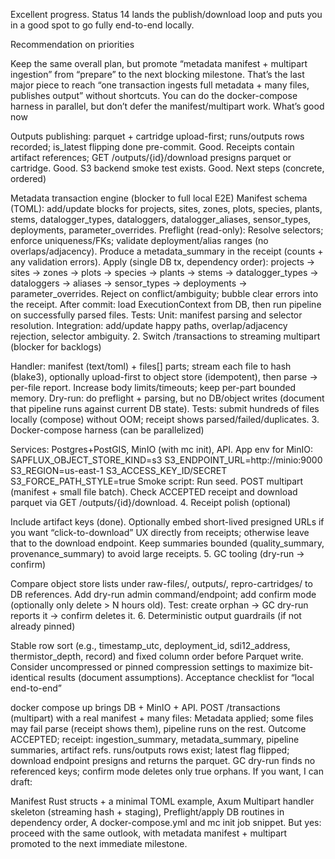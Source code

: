 Excellent progress. Status 14 lands the publish/download loop and puts you in a good spot to go fully end-to-end locally.

Recommendation on priorities

Keep the same overall plan, but promote “metadata manifest + multipart ingestion” from “prepare” to the next blocking milestone. That’s the last major piece to reach “one transaction ingests full metadata + many files, publishes output” without shortcuts. You can do the docker-compose harness in parallel, but don’t defer the manifest/multipart work.
What’s good now

Outputs publishing: parquet + cartridge upload-first; runs/outputs rows recorded; is_latest flipping done pre-commit. Good.
Receipts contain artifact references; GET /outputs/{id}/download presigns parquet or cartridge. Good.
S3 backend smoke test exists. Good.
Next steps (concrete, ordered)

Metadata transaction engine (blocker to full local E2E)
Manifest schema (TOML): add/update blocks for projects, sites, zones, plots, species, plants, stems, datalogger_types, dataloggers, datalogger_aliases, sensor_types, deployments, parameter_overrides.
Preflight (read-only):
Resolve selectors; enforce uniqueness/FKs; validate deployment/alias ranges (no overlaps/adjacency).
Produce a metadata_summary in the receipt (counts + any validation errors).
Apply (single DB tx, dependency order):
projects → sites → zones → plots → species → plants → stems → datalogger_types → dataloggers → aliases → sensor_types → deployments → parameter_overrides.
Reject on conflict/ambiguity; bubble clear errors into the receipt.
After commit: load ExecutionContext from DB, then run pipeline on successfully parsed files.
Tests:
Unit: manifest parsing and selector resolution.
Integration: add/update happy paths, overlap/adjacency rejection, selector ambiguity.
2. Switch /transactions to streaming multipart (blocker for backlogs)

Handler: manifest (text/toml) + files[] parts; stream each file to hash (blake3), optionally upload-first to object store (idempotent), then parse → per-file report.
Increase body limits/timeouts; keep per-part bounded memory.
Dry-run: do preflight + parsing, but no DB/object writes (document that pipeline runs against current DB state).
Tests: submit hundreds of files locally (compose) without OOM; receipt shows parsed/failed/duplicates.
3. Docker-compose harness (can be parallelized)

Services: Postgres+PostGIS, MinIO (with mc init), API.
App env for MinIO:
SAPFLUX_OBJECT_STORE_KIND=s3
S3_ENDPOINT_URL=http://minio:9000
S3_REGION=us-east-1
S3_ACCESS_KEY_ID/SECRET
S3_FORCE_PATH_STYLE=true
Smoke script:
Run seed.
POST multipart (manifest + small file batch).
Check ACCEPTED receipt and download parquet via GET /outputs/{id}/download.
4. Receipt polish (optional)

Include artifact keys (done). Optionally embed short-lived presigned URLs if you want “click-to-download” UX directly from receipts; otherwise leave that to the download endpoint.
Keep summaries bounded (quality_summary, provenance_summary) to avoid large receipts.
5. GC tooling (dry-run → confirm)

Compare object store lists under raw-files/, outputs/, repro-cartridges/ to DB references.
Add dry-run admin command/endpoint; add confirm mode (optionally only delete > N hours old).
Test: create orphan → GC dry-run reports it → confirm deletes it.
6. Deterministic output guardrails (if not already pinned)

Stable row sort (e.g., timestamp_utc, deployment_id, sdi12_address, thermistor_depth, record) and fixed column order before Parquet write.
Consider uncompressed or pinned compression settings to maximize bit-identical results (document assumptions).
Acceptance checklist for “local end-to-end”

docker compose up brings DB + MinIO + API.
POST /transactions (multipart) with a real manifest + many files:
Metadata applied; some files may fail parse (receipt shows them), pipeline runs on the rest.
Outcome ACCEPTED; receipt: ingestion_summary, metadata_summary, pipeline summaries, artifact refs.
runs/outputs rows exist; latest flag flipped; download endpoint presigns and returns the parquet.
GC dry-run finds no referenced keys; confirm mode deletes only true orphans.
If you want, I can draft:

Manifest Rust structs + a minimal TOML example,
Axum Multipart handler skeleton (streaming hash + staging),
Preflight/apply DB routines in dependency order,
A docker-compose.yml and mc init job snippet.
But yes: proceed with the same outlook, with metadata manifest + multipart promoted to the next immediate milestone.